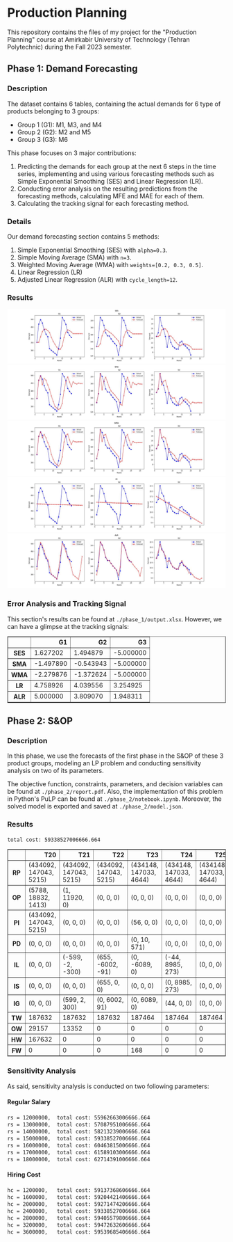 # Production Planning

This repository contains the files of my project for the "Production Planning"
course at Amirkabir University of Technology (Tehran Polytechnic) during the
Fall 2023 semester.

## Phase 1: Demand Forecasting

### Description

The dataset contains 6 tables, containing the actual demands for 6 type of
products belonging to 3 groups:

- Group 1 (G1): M1, M3, and M4
- Group 2 (G2): M2 and M5
- Group 3 (G3): M6

This phase focuses on 3 major contributions:

1. Predicting the demands for each group at the next 6 steps in the time series,
   implementing and using various forecasting methods such as Simple Exponential
   Smoothing (SES) and Linear Regression (LR).
2. Conducting error analysis on the resulting predictions from the forecasting
   methods, calculating MFE and MAE for each of them.
3. Calculating the tracking signal for each forecasting method.

### Details

Our demand forecasting section contains 5 methods:

1. Simple Exponential Smoothing (SES) with `alpha=0.3`.
2. Simple Moving Average (SMA) with `n=3`.
3. Weighted Moving Average (WMA) with `weights=[0.2, 0.3, 0.5]`.
4. Linear Regression (LR)
5. Adjusted Linear Regression (ALR) with `cycle_length=12`.

### Results

![SES](./phase_1/forecast_plots/SES.jpg)
![SMA](./phase_1/forecast_plots/SMA.jpg)
![WMA](./phase_1/forecast_plots/WMA.jpg) ![LR](./phase_1/forecast_plots/LR.jpg)
![ALR](./phase_1/forecast_plots/ALR.jpg)

### Error Analysis and Tracking Signal

This section's results can be found at `./phase_1/output.xlsx`. However, we can
have a glimpse at the tracking signals:

<div>
<table border="1" class="dataframe">
  <thead>
    <tr style="text-align: right;">
      <th></th>
      <th>G1</th>
      <th>G2</th>
      <th>G3</th>
    </tr>
  </thead>
  <tbody>
    <tr>
      <th>SES</th>
      <td>1.627202</td>
      <td>1.494879</td>
      <td>-5.000000</td>
    </tr>
    <tr>
      <th>SMA</th>
      <td>-1.497890</td>
      <td>-0.543943</td>
      <td>-5.000000</td>
    </tr>
    <tr>
      <th>WMA</th>
      <td>-2.279876</td>
      <td>-1.372624</td>
      <td>-5.000000</td>
    </tr>
    <tr>
      <th>LR</th>
      <td>4.758926</td>
      <td>4.039556</td>
      <td>3.254925</td>
    </tr>
    <tr>
      <th>ALR</th>
      <td>5.000000</td>
      <td>3.809070</td>
      <td>1.948311</td>
    </tr>
  </tbody>
</table>
</div>

## Phase 2: S&OP

### Description

In this phase, we use the forecasts of the first phase in the S&OP of these 3
product groups, modeling an LP problem and conducting sensitivity analysis on
two of its parameters.

The objective function, constraints, parameters, and decision variables can be
found at `./phase_2/report.pdf`. Also, the implementation of this problem in
Python's PuLP can be found at `./phase_2/notebook.ipynb`. Moreover, the solved
model is exported and saved at `./phase_2/model.json`.

### Results

```
total cost: 59338527006666.664
```

<div>
<table border="1" class="dataframe">
  <thead>
    <tr style="text-align: right;">
      <th></th>
      <th>T20</th>
      <th>T21</th>
      <th>T22</th>
      <th>T23</th>
      <th>T24</th>
      <th>T25</th>
    </tr>
  </thead>
  <tbody>
    <tr>
      <th>RP</th>
      <td>(434092, 147043, 5215)</td>
      <td>(434092, 147043, 5215)</td>
      <td>(434092, 147043, 5215)</td>
      <td>(434148, 147033, 4644)</td>
      <td>(434148, 147033, 4644)</td>
      <td>(434148, 147033, 4644)</td>
    </tr>
    <tr>
      <th>OP</th>
      <td>(5788, 18832, 1413)</td>
      <td>(1, 11920, 0)</td>
      <td>(0, 0, 0)</td>
      <td>(0, 0, 0)</td>
      <td>(0, 0, 0)</td>
      <td>(0, 0, 0)</td>
    </tr>
    <tr>
      <th>PI</th>
      <td>(434092, 147043, 5215)</td>
      <td>(0, 0, 0)</td>
      <td>(0, 0, 0)</td>
      <td>(56, 0, 0)</td>
      <td>(0, 0, 0)</td>
      <td>(0, 0, 0)</td>
    </tr>
    <tr>
      <th>PD</th>
      <td>(0, 0, 0)</td>
      <td>(0, 0, 0)</td>
      <td>(0, 0, 0)</td>
      <td>(0, 10, 571)</td>
      <td>(0, 0, 0)</td>
      <td>(0, 0, 0)</td>
    </tr>
    <tr>
      <th>IL</th>
      <td>(0, 0, 0)</td>
      <td>(-599, -2, -300)</td>
      <td>(655, -6002, -91)</td>
      <td>(0, -6089, 0)</td>
      <td>(-44, 8985, 273)</td>
      <td>(0, 0, 0)</td>
    </tr>
    <tr>
      <th>IS</th>
      <td>(0, 0, 0)</td>
      <td>(0, 0, 0)</td>
      <td>(655, 0, 0)</td>
      <td>(0, 0, 0)</td>
      <td>(0, 8985, 273)</td>
      <td>(0, 0, 0)</td>
    </tr>
    <tr>
      <th>IG</th>
      <td>(0, 0, 0)</td>
      <td>(599, 2, 300)</td>
      <td>(0, 6002, 91)</td>
      <td>(0, 6089, 0)</td>
      <td>(44, 0, 0)</td>
      <td>(0, 0, 0)</td>
    </tr>
    <tr>
      <th>TW</th>
      <td>187632</td>
      <td>187632</td>
      <td>187632</td>
      <td>187464</td>
      <td>187464</td>
      <td>187464</td>
    </tr>
    <tr>
      <th>OW</th>
      <td>29157</td>
      <td>13352</td>
      <td>0</td>
      <td>0</td>
      <td>0</td>
      <td>0</td>
    </tr>
    <tr>
      <th>HW</th>
      <td>167632</td>
      <td>0</td>
      <td>0</td>
      <td>0</td>
      <td>0</td>
      <td>0</td>
    </tr>
    <tr>
      <th>FW</th>
      <td>0</td>
      <td>0</td>
      <td>0</td>
      <td>168</td>
      <td>0</td>
      <td>0</td>
    </tr>
  </tbody>
</table>
</div>

### Sensitivity Analysis

As said, sensitivity analysis is conducted on two following parameters:

#### Regular Salary

```
rs = 12000000,	total cost: 55962663006666.664
rs = 13000000,	total cost: 57087951006666.664
rs = 14000000,	total cost: 58213239006666.664
rs = 15000000,	total cost: 59338527006666.664
rs = 16000000,	total cost: 60463815006666.664
rs = 17000000,	total cost: 61589103006666.664
rs = 18000000,	total cost: 62714391006666.664
```

#### Hiring Cost

```
hc = 1200000,	total cost: 59137368606666.664
hc = 1600000,	total cost: 59204421406666.664
hc = 2000000,	total cost: 59271474206666.664
hc = 2400000,	total cost: 59338527006666.664
hc = 2800000,	total cost: 59405579806666.664
hc = 3200000,	total cost: 59472632606666.664
hc = 3600000,	total cost: 59539685406666.664
```
